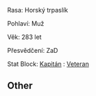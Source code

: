 Rasa: Horský trpaslík

Pohlaví: Muž

Věk: 283 let

Přesvědčení: ZaD

Stat Block: [Kapitán](https://5e.tools/bestiary.html#pirate%20captain_gos) : [Veteran](https://5e.tools/bestiary.html#veteran_mm) 


## Other